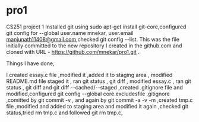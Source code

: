 pro1
====

CS251 project 1
Installed git using sudo apt-get install git-core,configured git config for 
--global user.name mnekar, user.email manjunath11408@gmail.com,checked git 
config --list.
This was the file initially committed to the new repository I created in the 
github.com and cloned with URL - https://github.com/mnekar/pro1.git .

Things I have done,

 I created essay.c file ,modified it ,added it to staging area , modified README.md file staged it , ran git status , git diff , modified essay.c , ran git 
status , git diff and git diff --cached/--staged ,created .gitignore file and
modified,configured git config --global core.excludesfile .gitignore ,comitted 
by git commit -v , and again by git commit -a -v -m ,created tmp.c file ,modified and added to staging area and modified it again ,checked git status,tried rm 
tmp.c and followed git rm tmp.c,
